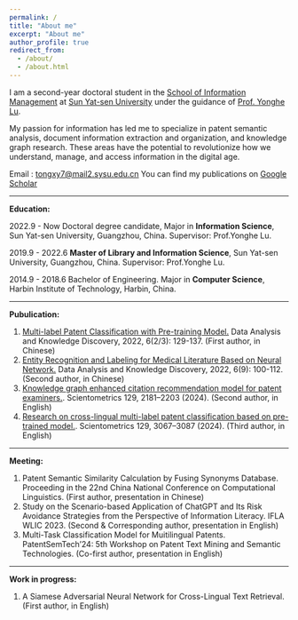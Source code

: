 ```yaml
---
permalink: /
title: "About me"
excerpt: "About me"
author_profile: true
redirect_from: 
  - /about/
  - /about.html
---
```


I am a second-year doctoral student in the [School of Information Management](https://ischool.sysu.edu.cn/) at [Sun Yat-sen University](https://www.sysu.edu.cn/sysuen/) under the guidance of [Prof. Yonghe Lu](https://ischool.sysu.edu.cn/zh-hans/teacher/luyonghe). 

My passion for information has led me to specialize in patent semantic analysis, document information extraction and organization, and knowledge graph research. These areas have the potential to revolutionize how we understand, manage, and access information in the digital age.  

Email : tongxy7@mail2.sysu.edu.cn
You can find my publications on [Google Scholar](https://scholar.google.com/citations?view_op=list_works&hl=en&user=RZ3NyYUAAAAJ&gmla=AKKJWFc3fLKZL1rghFTwUnKHxxrfv_q4ThvQ610gvwcjm8Jg3OcktEG5eegdvV0hlYyvYfR_VzmSOvhehO2y68faLurN7HB7UTlrGzrCGtU_BB6QNQ)

------------------------------------------------------------------------------------------
**Education:**

2022.9 - Now Doctoral degree candidate, Major in **Information Science**, Sun Yat-sen University, Guangzhou, China.
Supervisor: Prof.Yonghe Lu.

2019.9 - 2022.6 **Master of Library and Information Science**, Sun Yat-sen University, Guangzhou, China. 
Supervisor: Prof.Yonghe Lu.

2014.9 - 2018.6 Bachelor of Engineering. Major in **Computer Science**, Harbin Institute of Technology, Harbin, China.

------------------------------------------------------------------------------------------  
**Pubulication:**

1. [Multi-label Patent Classification with Pre-training Model.](https://www.webofscience.com/wos/alldb/full-record/CSCD:7189628) Data Analysis and Knowledge Discovery, 2022, 6(2/3): 129-137. (First author, in Chinese)
2. [Entity Recognition and Labeling for Medical Literature Based on Neural Network.](https://www.webofscience.com/wos/alldb/full-record/CSCD:7321735) Data Analysis and Knowledge Discovery, 2022, 6(9): 100-112. (Second author, in Chinese)
3. [Knowledge graph enhanced citation recommendation model for patent examiners.](https://link.springer.com/article/10.1007/s11192-024-04966-9). Scientometrics 129, 2181–2203 (2024). (Second author, in English)
4. [Research on cross-lingual multi-label patent classification based on pre-trained model.](https://link.springer.com/article/10.1007/s11192-024-05024-0?utm_source=rct_congratemailt). Scientometrics 129, 3067–3087 (2024). (Third author, in English)

------------------------------------------------------------------------------------------
**Meeting:**

1. Patent Semantic Similarity Calculation by Fusing Synonyms Database. Proceeding in the 22nd China National Conference on Computational Linguistics. (First author, presentation in Chinese)
2. Study on the Scenario-based Application of ChatGPT and Its Risk Avoidance Strategies from the Perspective of Information Literacy. IFLA WLIC 2023. (Second & Corresponding author, presentation in English)
3. Multi-Task Classification Model for Muitilingual Patents. PatentSemTech’24: 5th Workshop on Patent Text Mining and Semantic Technologies. (Co-first author, presentation in English)
------------------------------------------------------------------------------------------
**Work in progress:**

1. A Siamese Adversarial Neural Network for Cross-Lingual Text Retrieval. (First author, in English)




